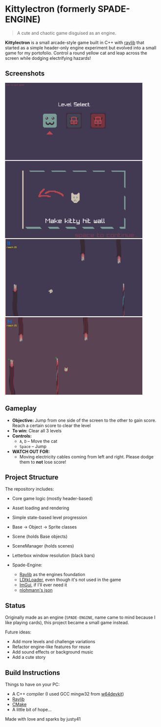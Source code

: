 # Kittylectron (formerly SPADE-ENGINE)

> A cute and chaotic game disguised as an engine.

**Kittylectron** is a small arcade-style game built in C++ with [raylib](https://www.raylib.com/) that started as a simple header-only engine experiment but evolved into a small game for my portofolio. Control a round yellow cat and leap across the screen while dodging electrifying hazards!

## Screenshots
<img src="https://github.com/justy41/SPADE-ENGINE/blob/main/screenshots/Kittylectron_00.png" width=450> <img src="https://github.com/justy41/SPADE-ENGINE/blob/main/screenshots/Kittylectron_01.png" width = 450>
<img src="https://github.com/justy41/SPADE-ENGINE/blob/main/screenshots/Kittylectron_02.png" width = 450> <img src="https://github.com/justy41/SPADE-ENGINE/blob/main/screenshots/Kittylectron_03.png" width = 450>

## Gameplay

- **Objective:** Jump from one side of the screen to the other to gain score. Reach a certain score to clear the level
- **To win:** Clear all 3 levels
- **Controls:**
  - `A`, `D` – Move the cat
  - `Space` – Jump
- **WATCH OUT FOR:**
  - Moving electricity cables coming from left and right. Please dodge them to **not** lose score!

## Project Structure

The repository includes:
- Core game logic (mostly header-based)
- Asset loading and rendering
- Simple state-based level progression
- Base -> Object -> Sprite classes
- Scene (holds Base objects)
- SceneManager (holds scenes)
- Letterbox window resolution (black bars)

- Spade-Engine:
  - [Raylib](https://www.raylib.com/) as the engines foundation
  - [LDtkLoader](https://github.com/Madour/LDtkLoader), even though it's not used in the game
  - [ImGui](https://github.com/ocornut/imgui), if I'll ever need it
  - [nlohmann's json](https://github.com/nlohmann/json)

## Status

Originally made as an engine (`SPADE-ENGINE`, name came to mind because I like playing cards), this project became a small game instead.

Future ideas:
- Add more levels and challenge variations
- Refactor engine-like features for reuse
- Add sound effects or background music
- Add a cute story

## Build Instructions

Things to have on your PC:
- A C++ compiler (I used GCC mingw32 from [w64devkit](https://github.com/skeeto/w64devkit))
- [Raylib](https://www.raylib.com/)
- [CMake](https://cmake.org/)
- A little bit of hope...

Made with love and sparks by justy41
